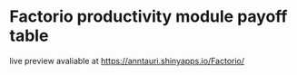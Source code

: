 # Factorio productivity module payoff table

live preview avaliable at https://anntauri.shinyapps.io/Factorio/
